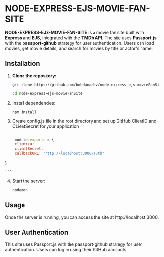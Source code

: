 # NODE-EXPRESS-EJS-MOVIE-FAN-SITE

**NODE-EXPRESS-EJS-MOVIE-FAN-SITE** is a movie fan site built with **Express** and **EJS**, integrated with the **TMDb API**. The site uses **Passport.js** with the **passport-github** strategy for user authentication. Users can load movies, get movie details, and search for movies by title or actor's name.

## Installation

1. **Clone the repository:**  

   ```bash
   git clone https://github.com/bohdanadev/node-express-ejs-movieFanSite.git

   cd node-express-ejs-movieFanSite
   ```
2. Install dependencies:  

   ```bash
   npm install
   ```
3. Create config.js file in the root directory and set up GitHub ClientID and CLientSecret for your application  

   ```config.js  
   
    module.exports = {
    clientID: 
    clientSecret: 
    callbackURL: "http://localhost:3000/auth"
}  

    ```

4. Start the server:  

   ```bash
   nodemon
   ```

## Usage  

Once the server is running, you can access the site at http://localhost:3000.

## User Authentication  

This site uses Passport.js with the passport-github strategy for user authentication. Users can log in using their GitHub accounts.